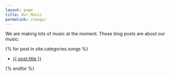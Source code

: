 ```yaml
---
layout: page
title: Our Music
permalink: /songs/
---
```

We are making lots of music at the moment. These blog posts are about our music:

{% for post in site.categories.songs %}
<ul>
    <li><a href="{{post.url}}">{{ post.title }}</a></li>
</ul>
{% endfor %}
